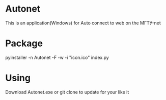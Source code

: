 # Autonet
This is an application(Windows) for Auto connect to web on the МГТУ-net
# Package
pyinstaller -n Autonet -F -w -i "icon.ico" index.py
# Using
Download Autonet.exe or git clone to update for your like it